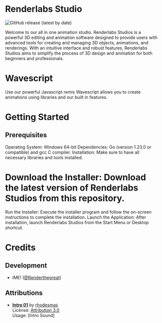 # Renderlabs Studio
![GitHub release (latest by date)](https://img.shields.io/github/v/release/renderlabs-studio/Renderlabs-Studio)

Welcome to our all in one animation studio. 
Renderlabs Studios is a powerful 3D editing and animation software designed to provide users with advanced tools for creating and managing 3D objects, animations, and renderings. With an intuitive interface and robust features, Renderlabs Studios aims to simplify the process of 3D design and animation for both beginners and professionals.

# Wavescript
Use our powerful Javascript remix Wavescript allows you to create animations using libraries and our built in features.

# Getting Started
## Prerequisites
Operating System: Windows 64-bit
Dependencies: Go (version 1.23.0 or compatible) and gcc C compiler.
Installation: Make sure to have all necessary libraries and tools installed.
# Download the Installer: Download the latest version of Renderlabs Studios from this repository.
Run the Installer: Execute the installer program and follow the on-screen instructions to complete the installation.
Launch the Application: After installation, launch Renderlabs Studios from the Start Menu or Desktop shortcut.

# Credits

## Development
- lME! ([@Renderthegreat](#))

## Attributions
- [**Intro 01**](https://freesound.org/people/rhodesmas/sounds/353206/) by [rhodesmas](https://freesound.org/people/rhodesmas/)  
  License: [Attribution 3.0](http://creativecommons.org/licenses/by/3.0/)  
  Usage: [Intro Sound]
